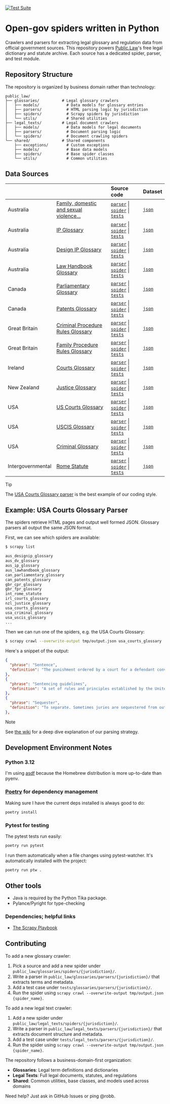 [![Test Suite](https://github.com/public-law/open-gov-crawlers/actions/workflows/python-app.yml/badge.svg)](https://github.com/public-law/open-gov-crawlers/actions/workflows/python-app.yml)


# Open-gov spiders written in Python

Crawlers and parsers for extracting legal glossary and regulation data from official government sources. This repository powers 
[Public.Law](https://www.public.law)'s free legal dictionary and statute archive. Each source has a dedicated spider, parser, and test module.

## Repository Structure

The repository is organized by business domain rather than technology:

```
public_law/
├── glossaries/          # Legal glossary crawlers
│   ├── models/            # Data models for glossary entries
│   ├── parsers/           # HTML parsing logic by jurisdiction
│   ├── spiders/           # Scrapy spiders by jurisdiction
│   └── utils/             # Shared utilities
├── legal_texts/         # Legal document crawlers
│   ├── models/            # Data models for legal documents
│   ├── parsers/           # Document parsing logic
│   └── spiders/           # Document crawling spiders
└── shared/              # Shared components
    ├── exceptions/        # Custom exceptions
    ├── models/            # Base data models
    ├── spiders/           # Base spider classes
    └── utils/             # Common utilities
```

## Data Sources

|                   |                                                                                                                                                                   | Source code                                                                                                                                                                                                                                                                                                                                                                                                        | Dataset                                                                                                     |
| ----------------- | ----------------------------------------------------------------------------------------------------------------------------------------------------------------- | :----------------------------------------------------------------------------------------------------------------------------------------------------------------------------------------------------------------------------------------------------------------------------------------------------------------------------------------------------------------------------------------------------------------- | :---------------------------------------------------------------------------------------------------------- |
| Australia         | [Family, domestic and sexual violence...](https://www.public.law/dictionary/sources/aihw.gov.au__reports-data_behaviours-risk-factors_domestic-violence_glossary) | [`parser`](https://github.com/public-law/open-gov-crawlers/blob/master/public_law/glossaries/parsers/aus/dv_glossary.py) \|  [`spider`](https://github.com/public-law/open-gov-crawlers/blob/master/public_law/glossaries/spiders/aus/dv_glossary.py) \|  [`tests`](https://github.com/public-law/open-gov-crawlers/blob/master/tests/glossaries/parsers/aus/dv_glossary_test.py)                                  | [`json`](https://github.com/public-law/datasets/blob/master/Australia/dv-glossary.json)                     |
| Australia         | [IP Glossary](https://www.public.law/dictionary/sources/ipaustralia.gov.au__tools-resources_ip-glossary)                                                          | [`parser`](https://github.com/public-law/open-gov-crawlers/blob/master/public_law/glossaries/parsers/aus/ip_glossary.py) \|  [`spider`](https://github.com/public-law/open-gov-crawlers/blob/master/public_law/glossaries/spiders/aus/ip_glossary.py) \|  [`tests`](https://github.com/public-law/open-gov-crawlers/blob/master/tests/glossaries/parsers/aus/ip_glossary_test.py)                                  | [`json`](https://github.com/public-law/datasets/blob/master/Australia/ip-glossary.json)                     |
| Australia         | [Design IP Glossary](https://www.public.law/dictionary/sources/ipaustralia.gov.au__design_glossary)                                                               | [`parser`](https://github.com/public-law/open-gov-crawlers/blob/master/public_law/glossaries/parsers/aus/designip_glossary.py) \|  [`spider`](https://github.com/public-law/open-gov-crawlers/blob/master/public_law/glossaries/spiders/aus/designip_glossary.py) \|  [`tests`](https://github.com/public-law/open-gov-crawlers/blob/master/tests/glossaries/parsers/aus/designip_glossary_test.py)                | [`json`](https://github.com/public-law/datasets/blob/master/Australia/designip-glossary.json)               |
| Australia         | [Law Handbook Glossary](https://www.public.law/dictionary/sources/lawhandbook.sa.gov.au__go01)                                                                    | [`parser`](https://github.com/public-law/open-gov-crawlers/blob/master/public_law/glossaries/parsers/aus/lawhandbook_glossary.py) \|  [`spider`](https://github.com/public-law/open-gov-crawlers/blob/master/public_law/glossaries/spiders/aus/lawhandbook_glossary.py) \|  [`tests`](https://github.com/public-law/open-gov-crawlers/blob/master/tests/glossaries/parsers/aus/lawhandbook_glossary_test.py)       | [`json`](https://github.com/public-law/datasets/blob/master/Australia/lawhandbook-glossary.json)            |
| Canada            | [Parliamentary Glossary](https://www.public.law/dictionary/sources/lop.parl.ca__About_Parliament_Education_glossary-intermediate-students-e)                      | [`parser`](https://github.com/public-law/open-gov-crawlers/blob/master/public_law/glossaries/parsers/can/parliamentary_glossary.py) \|  [`spider`](https://github.com/public-law/open-gov-crawlers/blob/master/public_law/glossaries/spiders/can/parliamentary_glossary.py) \|  [`tests`](https://github.com/public-law/open-gov-crawlers/blob/master/tests/glossaries/parsers/can/parliamentary_glossary_test.py) | [`json`](https://github.com/public-law/datasets/blob/master/Canada/parliamentary-glossary.json)             |
| Canada            | [Patents Glossary](https://www.public.law/dictionary/sources/ised-isde.canada.ca__patents_glossary)                                                               | [`parser`](https://github.com/public-law/open-gov-crawlers/blob/master/public_law/glossaries/parsers/can/patents_glossary.py) \|  [`spider`](https://github.com/public-law/open-gov-crawlers/blob/master/public_law/glossaries/spiders/can/patents_glossary.py) \|  [`tests`](https://github.com/public-law/open-gov-crawlers/blob/master/tests/glossaries/parsers/can/patents_glossary_test.py)                   | [`json`](https://github.com/public-law/datasets/blob/master/Canada/patents-glossary.json)                   |
| Great Britain     | [Criminal Procedure Rules Glossary](https://www.public.law/dictionary/sources/legislation.gov.uk__uksi_2020_759_part_Glossary)                                    | [`parser`](https://github.com/public-law/open-gov-crawlers/blob/master/public_law/glossaries/parsers/gbr/cpr_glossary.py) \|  [`spider`](https://github.com/public-law/open-gov-crawlers/blob/master/public_law/glossaries/spiders/gbr/cpr_glossary.py) \|  [`tests`](https://github.com/public-law/open-gov-crawlers/blob/master/tests/glossaries/parsers/gbr/cpr_glossary_test.py)                               | [`json`](https://github.com/public-law/datasets/blob/master/GreatBritain/cpr-glossary.json)                 |
| Great Britain     | [Family Procedure Rules Glossary](https://www.public.law/dictionary/sources/justice.gov.uk__courts_procedure-rules_family_backmatter_fpr_glossary)                | [`parser`](https://github.com/public-law/open-gov-crawlers/blob/master/public_law/glossaries/parsers/gbr/fpr_glossary.py) \|  [`spider`](https://github.com/public-law/open-gov-crawlers/blob/master/public_law/glossaries/spiders/gbr/fpr_glossary.py) \|  [`tests`](https://github.com/public-law/open-gov-crawlers/blob/master/tests/glossaries/parsers/gbr/fpr_glossary_test.py)                               | [`json`](https://github.com/public-law/datasets/blob/master/GreatBritain/fpr-glossary.json)                 |
| Ireland           | [Courts Glossary](https://www.public.law/dictionary/sources/courts.ie__glossary)                                                                                  | [`parser`](https://github.com/public-law/open-gov-crawlers/blob/master/public_law/glossaries/parsers/irl/courts_glossary.py) \|  [`spider`](https://github.com/public-law/open-gov-crawlers/blob/master/public_law/glossaries/spiders/irl/courts_glossary.py) \|  [`tests`](https://github.com/public-law/open-gov-crawlers/blob/master/tests/glossaries/parsers/irl/courts_glossary_test.py)                      | [`json`](https://github.com/public-law/datasets/blob/master/Ireland/courts-glossary.json)                   |
| New Zealand       | [Justice Glossary](https://www.public.law/dictionary/sources/justice.govt.nz__about_glossary)                                                                     | [`parser`](https://github.com/public-law/open-gov-crawlers/blob/master/public_law/glossaries/parsers/nzl/justice_glossary.py) \|  [`spider`](https://github.com/public-law/open-gov-crawlers/blob/master/public_law/glossaries/spiders/nzl/justice_glossary.py) \|  [`tests`](https://github.com/public-law/open-gov-crawlers/blob/master/tests/glossaries/parsers/nzl/justice_glossary_test.py)                   | [`json`](https://github.com/public-law/datasets/blob/master/NewZealand/justice-glossary.json)               |
| USA               | [US Courts Glossary](https://www.public.law/dictionary/sources/uscourts.gov__glossary)                                                                            | [`parser`](https://github.com/public-law/open-gov-crawlers/blob/master/public_law/glossaries/parsers/usa/courts_glossary.py) \|  [`spider`](https://github.com/public-law/open-gov-crawlers/blob/master/public_law/glossaries/spiders/usa/courts_glossary.py) \|  [`tests`](https://github.com/public-law/open-gov-crawlers/blob/master/tests/glossaries/parsers/usa/courts_glossary_test.py)                      | [`json`](https://github.com/public-law/datasets/blob/master/UnitedStates/us-courts-glossary.json)           |
| USA               | [USCIS Glossary](https://www.public.law/dictionary/sources/uscis.gov__tools_glossary)                                                                             | [`parser`](https://github.com/public-law/open-gov-crawlers/blob/master/public_law/glossaries/parsers/usa/uscis_glossary.py) \|  [`spider`](https://github.com/public-law/open-gov-crawlers/blob/master/public_law/glossaries/spiders/usa/uscis_glossary.py) \|  [`tests`](https://github.com/public-law/open-gov-crawlers/blob/master/tests/glossaries/parsers/usa/uscis_glossary_test.py)                         | [`json`](https://github.com/public-law/datasets/blob/master/UnitedStates/uscis-glossary.json)               |
| USA               | [Criminal Glossary](https://www.public.law/dictionary/sources/sdcourt.ca.gov__sdcourt_criminal2_criminalglossary)                                                 | [`parser`](https://github.com/public-law/open-gov-crawlers/blob/master/public_law/glossaries/parsers/usa/ca_criminal_glossary.py) \|  [`spider`](https://github.com/public-law/open-gov-crawlers/blob/master/public_law/glossaries/spiders/usa/ca_criminal_glossary.py) \|  [`tests`](https://github.com/public-law/open-gov-crawlers/blob/master/tests/glossaries/parsers/usa/ca_criminal_glossary_test.py)       | [`json`](https://github.com/public-law/datasets/blob/master/UnitedStates/criminal-glossary.json)            |
| Intergovernmental | [Rome Statute](https://world.public.law/rome_statute)                                                                                                             | [`parser`](https://github.com/public-law/open-gov-crawlers/blob/master/public_law/legal_texts/parsers/int/rome_statute.py) \|  [`spider`](https://github.com/public-law/open-gov-crawlers/blob/master/public_law/legal_texts/spiders/int/rome_statute.py) \|  [`tests`](https://github.com/public-law/open-gov-crawlers/blob/master/tests/legal_texts/parsers/int/rome_statute_test.py)                            | [`json`](https://github.com/public-law/datasets/blob/master/Intergovernmental/RomeStatute/RomeStatute.json) |


> [!TIP]
> The [USA Courts Glossary parser](https://github.com/public-law/open-gov-crawlers/blob/master/public_law/glossaries/parsers/usa/courts_glossary.py)
> is the best example of our coding style.


## Example: USA Courts Glossary Parser
The spiders retrieve HTML pages and output well formed JSON. Glossary parsers
all output the same JSON format.

First, we can see which spiders are available:

```bash
$ scrapy list

aus_designip_glossary
aus_dv_glossary
aus_ip_glossary
aus_lawhandbook_glossary
can_parliamentary_glossary
can_patents_glossary
gbr_cpr_glossary
gbr_fpr_glossary
int_rome_statute
irl_courts_glossary
nzl_justice_glossary
usa_courts_glossary
usa_criminal_glossary
usa_uscis_glossary
...
```

Then we can run one of the spiders, e.g. the USA Courts Glossary:

```bash
$ scrapy crawl --overwrite-output tmp/output.json usa_courts_glossary
```

Here's a snippet of the output:

```json
{
  "phrase": "Sentence",
  "definition": "The punishment ordered by a court for a defendant convicted of a crime."
},
{
  "phrase": "Sentencing guidelines",
  "definition": "A set of rules and principles established by the United States Sentencing Commission that trial judges use to determine the sentence for a convicted defendant."
},
{
  "phrase": "Sequester",
  "definition": "To separate. Sometimes juries are sequestered from outside influences during their deliberations."
},
```

> [!NOTE]
> See [the wiki](https://github.com/public-law/open-gov-crawlers/wiki) for a deep dive explanation
> of our parsing strategy. 


Development Environment Notes
-----------------------------

### Python 3.12

I'm using [asdf](https://asdf-vm.com/#/) because the Homebrew distribution
is more up-to-date than pyenv.


### [Poetry](https://python-poetry.org/) for dependency management

Making sure I have the current deps installed is always good to do:

```bash
poetry install
```

### Pytest for testing

The pytest tests run easily:

```bash
poetry run pytest
```

I run them automatically when a file changes using pytest-watcher.
It's automatically installed with the project:

```bash
poetry run ptw .
```

## Other tools

* Java is required by the Python Tika package.
* Pylance/Pyright for type-checking


### Dependencies; helpful links

* [The Scrapy Playbook](https://thepythonscrapyplaybook.com)

## Contributing

To add a new glossary crawler:

1. Pick a source and add a new spider under `public_law/glossaries/spiders/{jurisdiction}/`.
2. Write a parser in `public_law/glossaries/parsers/{jurisdiction}/` that extracts terms and metadata.
3. Add a test case under `tests/glossaries/parsers/{jurisdiction}/`.
4. Run the spider using `scrapy crawl --overwrite-output tmp/output.json {spider_name}`.

To add a new legal text crawler:

1. Add a new spider under `public_law/legal_texts/spiders/{jurisdiction}/`.
2. Write a parser in `public_law/legal_texts/parsers/{jurisdiction}/` that extracts document structure and metadata.
3. Add a test case under `tests/legal_texts/parsers/{jurisdiction}/`.
4. Run the spider using `scrapy crawl --overwrite-output tmp/output.json {spider_name}`.

The repository follows a business-domain-first organization:
- **Glossaries**: Legal term definitions and dictionaries
- **Legal Texts**: Full legal documents, statutes, and regulations
- **Shared**: Common utilities, base classes, and models used across domains

Need help? Just ask in GitHub Issues or ping @robb.
